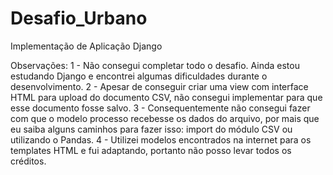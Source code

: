 # Desafio_Urbano
Implementação de Aplicação Django

Observações:
1 - Não consegui completar todo o desafio. Ainda estou estudando Django e encontrei algumas dificuldades durante o desenvolvimento. 
2 - Apesar de conseguir criar uma view com interface HTML para upload do documento CSV, não consegui implementar para que esse documento fosse salvo.
3 - Consequentemente não consegui fazer com que o modelo processo recebesse os dados do arquivo, por mais que eu saiba alguns caminhos para fazer isso: import do módulo CSV ou utilizando o Pandas.
4 - Utilizei modelos encontrados na internet para os templates HTML e fui adaptando, portanto não posso levar todos os créditos. 
